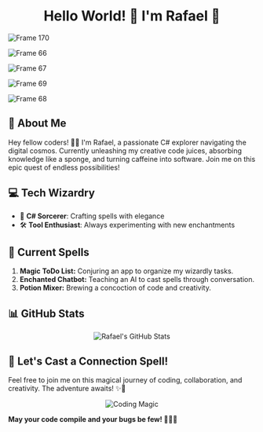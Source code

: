 # <div align="center">Hello World! 👋 I'm Rafael 🚀</div>

![Frame 170](https://github.com/user-attachments/assets/db8c7f05-8e97-4baa-9237-f21723ff171c)

![Frame 66](https://github.com/user-attachments/assets/85c2aa52-73d8-4d26-8a85-d2693c7158f1)

![Frame 67](https://github.com/user-attachments/assets/b0ed95c8-7e09-46f2-a9b3-a29b5a075667)

![Frame 69](https://github.com/user-attachments/assets/d1312777-6e48-4649-abce-15bc4f61ea01)

![Frame 68](https://github.com/user-attachments/assets/98c32819-e003-41bc-9b3a-10c4775d0175)

## 🌱 About Me

Hey fellow coders! 👨‍💻 I'm Rafael, a passionate C# explorer navigating the digital cosmos. Currently unleashing my creative code juices, absorbing knowledge like a sponge, and turning caffeine into software. Join me on this epic quest of endless possibilities!

## 💻 Tech Wizardry

- 🚀 **C# Sorcerer**: Crafting spells with elegance
- 🛠️ **Tool Enthusiast**: Always experimenting with new enchantments

## 🚧 Current Spells

1. **Magic ToDo List:** Conjuring an app to organize my wizardly tasks.
2. **Enchanted Chatbot:** Teaching an AI to cast spells through conversation.
3. **Potion Mixer:** Brewing a concoction of code and creativity.

## 📊 GitHub Stats

<div align="center">
  <img src="https://github-readme-stats.vercel.app/api?username=rafael1209&show_icons=true&theme=radical" alt="Rafael's GitHub Stats">
</div>

## 🧙 Let's Cast a Connection Spell!

Feel free to join me on this magical journey of coding, collaboration, and creativity. The adventure awaits! ✨🚀

<p align="center">
  <img src="https://media.giphy.com/media/your-favorite-coding-gif.gif" alt="Coding Magic">
</p>

**May your code compile and your bugs be few! 🧙‍♂️✨**
